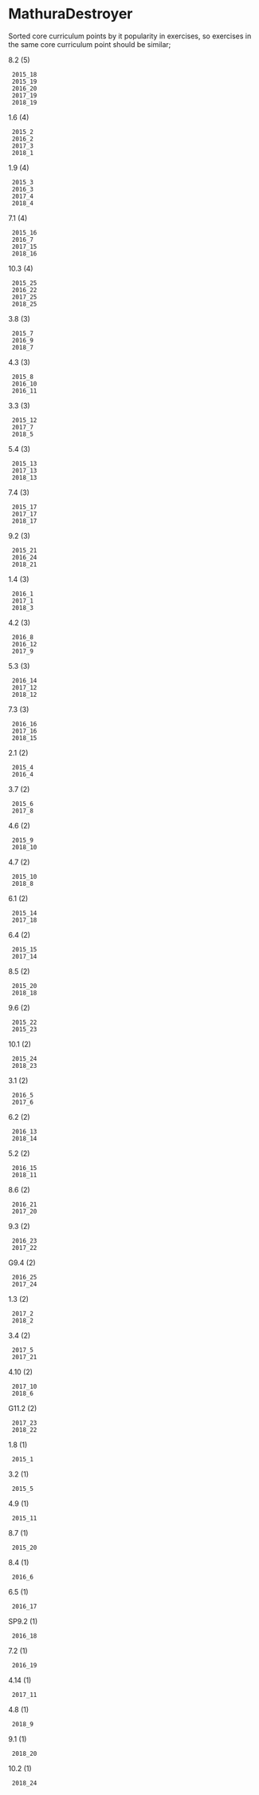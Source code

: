 # MathuraDestroyer
Sorted core curriculum points by it popularity in exercises, so 
exercises in the same core curriculum point should be similar;

8.2 (5)

	 2015_18
	 2015_19
	 2016_20
	 2017_19
	 2018_19

1.6 (4)

	 2015_2
	 2016_2
	 2017_3
	 2018_1

1.9 (4)

	 2015_3
	 2016_3
	 2017_4
	 2018_4

7.1 (4)

	 2015_16
	 2016_7
	 2017_15
	 2018_16

10.3 (4)

	 2015_25
	 2016_22
	 2017_25
	 2018_25

3.8 (3)

	 2015_7
	 2016_9
	 2018_7

4.3 (3)

	 2015_8
	 2016_10
	 2016_11

3.3 (3)

	 2015_12
	 2017_7
	 2018_5

5.4 (3)

	 2015_13
	 2017_13
	 2018_13
7.4 (3)

	 2015_17
	 2017_17
	 2018_17

9.2 (3)

	 2015_21
	 2016_24
	 2018_21

1.4 (3)

	 2016_1
	 2017_1
	 2018_3

4.2 (3)

	 2016_8
	 2016_12
	 2017_9

5.3 (3)

	 2016_14
	 2017_12
	 2018_12

7.3 (3)

	 2016_16
	 2017_16
	 2018_15

2.1 (2)

	 2015_4
	 2016_4

3.7 (2)

	 2015_6
	 2017_8

4.6 (2)

	 2015_9
	 2018_10

4.7 (2)

	 2015_10
	 2018_8

6.1 (2)

	 2015_14
	 2017_18

6.4 (2)

	 2015_15
	 2017_14

8.5 (2)

	 2015_20
	 2018_18

9.6 (2)

	 2015_22
	 2015_23

10.1 (2)

	 2015_24
	 2018_23

3.1 (2)

	 2016_5
	 2017_6

6.2 (2)

	 2016_13
	 2018_14

5.2 (2)

	 2016_15
	 2018_11

8.6 (2)

	 2016_21
	 2017_20

9.3 (2)

	 2016_23
	 2017_22

G9.4 (2)

	 2016_25
	 2017_24

1.3 (2)

	 2017_2
	 2018_2

3.4 (2)

	 2017_5
	 2017_21

4.10 (2)

	 2017_10
	 2018_6

G11.2 (2)

	 2017_23
	 2018_22

1.8 (1)

	 2015_1

3.2 (1)

	 2015_5

4.9 (1)

	 2015_11

8.7 (1)

	 2015_20

8.4 (1)

	 2016_6

6.5 (1)

	 2016_17

SP9.2 (1)

	 2016_18

7.2 (1)

	 2016_19

4.14 (1)

	 2017_11

4.8 (1)

	 2018_9

9.1 (1)

	 2018_20

10.2 (1)

	 2018_24